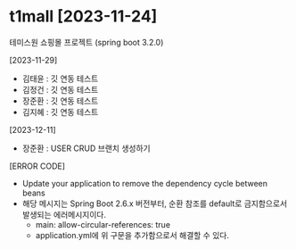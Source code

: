 # t1mall [2023-11-24]
테미스원 쇼핑몰 프로젝트 (spring boot 3.2.0)

[2023-11-29]
 - 김태윤 : 깃 연동 테스트
 - 김정건 : 깃 연동 테스트
 - 장준환 : 깃 연동 테스트
 - 김지혜 : 깃 연동 테스트


[2023-12-11]
 - 장준환 : USER CRUD 브랜치 생성하기




 [ERROR CODE]

 - Update your application to remove the dependency cycle between beans
 - 해당 메시지는 Spring Boot 2.6.x 버전부터, 순환 참조를 default로 금지함으로서 발생되는 에러메시지이다.
   -   main:
       allow-circular-references: true
   - application.yml에 위 구문을 추가함으로서 해결할 수 있다.